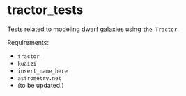 # tractor_tests
Tests related to modeling dwarf galaxies using `the Tractor`. 

Requirements: 
* `tractor`
* `kuaizi`
* `insert_name_here`
* `astrometry.net`
* (to be updated.)

